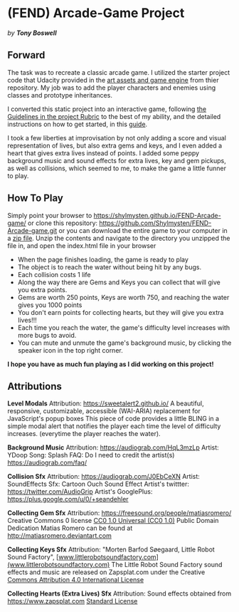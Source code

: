 # (FEND) Arcade-Game Project
*by **Tony Boswell***


## Forward
The task was to recreate a classic arcade game. I utilized the starter project code that Udacity provided in the  [art assets and game engine](https://github.com/udacity/frontend-nanodegree-arcade-game) from thier repository. My job was to add the player characters and enemies using classes and prototype inheritances.

I converted this static project into an interactive game, following [the Guidelines in the project Rubric](https://review.udacity.com/?_ga=1.242571394.1230547285.1451946706#!/rubrics/15/view) to the best of my ability, and the detailed instructions on how to get started, in this [guide](https://docs.google.com/document/d/1v01aScPjSWCCWQLIpFqvg3-vXLH2e8_SZQKC8jNO0Dc/pub?embedded=true).

I took a few liberties at improvisation by not only adding a score and visual representation of lives, but also extra gems and keys, and I even added a heart that gives extra lives instead of points. I added some peppy background music and sound effects for extra lives, key and gem pickups, as well as collisions, which seemed to me, to make the game a little funner to play.

## How To Play

Simply point your browser to https://shylmysten.github.io/FEND-Arcade-game/
or clone this repository: https://github.com/Shylmysten/FEND-Arcade-game.git
or you can download the entire game to your computer in a [zip file](https://github.com/Shylmysten/FEND-Arcade-game/archive/master.zip). Unzip the contents and navigate to the directory you unzipped the file in, and open the index.html file in your browser

 - When the page finishes loading, the game is ready to play
 - The object is to reach the water without being hit by any bugs.
 - Each collision costs 1 life
 - Along the way there are Gems and Keys you can collect that will give you extra points.
 - Gems are worth 250 points, Keys are worth 750, and reaching the water gives you 1000 points
 - You don't earn points for collecting hearts, but they will give you extra lives!!!
 - Each time you reach the water, the game's difficulty level increases with more bugs to avoid.
 - You can mute and unmute the game's background music, by clicking the speaker icon in the top right corner.  

**I hope you have as much fun playing as I did working on this project!**

## Attributions

**Level Modals**
Attribution: https://sweetalert2.github.io/
A beautiful, responsive, customizable, accessible (WAI-ARIA) replacement for JavaScript's popup boxes
This piece of code provides a little BLING in a simple modal alert that notifies the player each time the level of difficulty increases. (everytime the player reaches the water).

**Background Music**
Attribution: https://audiograb.com/HqL3mzLp
Artist: YDoop
Song: Splash
FAQ: Do I need to credit the artist(s) https://audiograb.com/faq/

**Collision Sfx**
Attribution:  https://audiograb.com/J0EbCeXN
Artist: SoundEffects
Sfx: Cartoon Ouch Sound Effect
Artist's twittter: https://twitter.com/AudioGrip
Artist's GooglePlus: https://plus.google.com/u/0/+seandehler

**Collecting Gem Sfx**
Attribution: https://freesound.org/people/matiasromero/
Creative Commons 0 license
[CC0 1.0 Universal (CC0 1.0)](https://creativecommons.org/publicdomain/zero/1.0/)
Public Domain Dedication
Matias Romero can be found at http://matiasromero.deviantart.com

**Collecting Keys Sfx**
Attribution: "Morten Barfod Søegaard, Little Robot Sound Factory", [www.littlerobotsoundfactory.com](www.littlerobotsoundfactory.com)
The Little Robot Sound Factory sound effects and music are released on Zapsplat.com under the Creative [Commons Attribution 4.0 International License](https://www.zapsplat.com/license-type/cc-attribution-4-0-international/)

**Collecting Hearts (Extra Lives) Sfx**
Attribution: Sound effects obtained from https://www.zapsplat.com
[Standard License](https://www.zapsplat.com/license-type/standard-license/)

